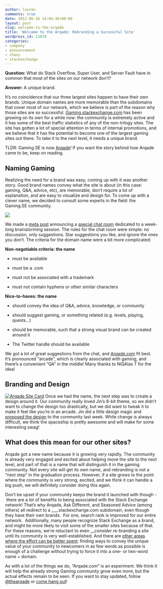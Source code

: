 ```yaml
---
author: lauren
comments: true
date: 2012-06-26 14:04:36+00:00
layout: post
slug: welcome-to-the-arqade
title: 'Welcome to the Arqade: Rebranding a Successful Site'
wordpress_id: 11878
categories:
- company
- announcement
- chaos
- stackexchange
---
```


**Question:** What do Stack Overflow, Super User, and Server Fault have in common that most of the sites on our network don’t?

**Answer:** A unique brand.

It’s no coincidence that our three largest sites happen to have their own brands. Unique domain names are more memorable than the subdomains that cover most of our network, which we believe is part of the reason why those sites are so successful. [Gaming.stackexchange.com](http://gaming.stackexchange.com) has been growing on its own for a while now: the community is extremely active and it has some of the best traffic statistics of any of the non-trilogy sites. The site has gotten a lot of special attention in terms of internal promotions, and we believe that it has the potential to become one of the largest gaming sites out there. To take it to the next level, it needs a unique brand.

TLDR: Gaming.SE is now [Arqade](http://arqade.com/)! If you want the story behind how Arqade came to be, keep on reading.




## Naming Gaming




Realizing the need for a brand was easy, coming up with it was another story. Good brand names convey what the site is about (in this case: gaming, Q&A, advice, etc), are memorable, don’t require a lot of explanation, and are easy to visualize and design for. To come up with a clever name, we decided to consult some experts in the field: the Gaming.SE community.





![](/blog/images/2012-06-26-welcome-to-the-arqade/arqade-blue-300x256.png)


We made a [meta post](http://meta.arqade.com/q/4589/16718) announcing a [special chat room](http://chat.stackexchange.com/rooms/info/3237/naming-for-gaming?tab=general) dedicated to a week-long brainstorming session. The rules for the chat room were simple: no discussion, only suggestions. Star suggestions you like, and ignore the ones you don’t. The criteria for the domain name were a bit more complicated:













**Non-negotiable criteria: the name**





	
  * must be available

	
  * must be a .com

	
  * must not be associated with a trademark

	
  * must not contain hyphens or other similar characters




**Nice-to-haves: the name**






	
  * should convey the idea of Q&A, advice, knowledge, or community

	
  * should suggest gaming, or something related (e.g. levels, playing, quests...)

	
  * should be memorable, such that a strong visual brand can be created around it

	
  * The Twitter handle should be available


We got a lot of great suggestions from the chat, and [Arqade.com](http://arqade.com) fit best. It’s pronounced “arcade”, which is clearly associated with gaming, and there’s a convenient “QA” in the middle! Many thanks to NiQAlas T for the idea!











## Branding and Design


[![Arqade Site Card](/blog/images/2012-06-26-welcome-to-the-arqade/sitecard1-300x193.png)](http://blog.stackoverflow.com/2012/06/welcome-to-the-arqade/sitecard-2/)
Once we had the name, the next step was to create a design around it. Our community really loved Jin’s 8-bit theme, so we didn’t want to change the design too drastically, but we did want to tweak it to make it feel like you’re in an arcade. Jin did a little design magic and [proposed the design](http://meta.gaming.stackexchange.com/q/4821/16718) to the community last week. While change is always difficult, we think the spaceship is pretty awesome and will make for some interesting swag!









## 





## What does this mean for our other sites?


Arqade got a new name because it is growing very rapidly. The community is already very engaged and excited about helping move the site to the next level, and part of that is a name that will distinguish it in the gaming community. Not every site will get its own name, and rebranding is not a “next step” in the graduation process. However, if a site grows to the point where the community is very strong, excited, and we think it can handle a big push, we will definitely consider doing this again.

Don’t be upset if your community keeps the brand it launched with though -  there are a lot of benefits to being associated with the Stack Exchange network! That’s why Arqade, Ask Different, and Seasoned Advice (among others) all redirect to a ___.stackexchange.com subdomain, even though they have their own brands.  For one, search rank is improved for our entire network.  Additionally, many people recognize Stack Exchange as a brand, and might be more likely to visit some of the smaller sites because of that. For these reasons, we're reluctant to even ___consider_ re-branding a site until its community is very well-established. And there are [other areas where the effort can be better spent](http://blog.stackoverflow.com/2010/10/stack-exchange-naming-for-dummies/): finding ways to convey the unique value of your community to newcomers in as few words as possible is enough of a challenge without trying to force it into a one- or two-word name + domain.

As with a lot of the things we do, “Arqade.com” is an experiment. We think it will help the already strong Gaming community grow even more, but the actual effects remain to be seen. If you want to stay updated, follow [@thearqade](https://twitter.com/#!/thearqade) or [come hang out](http://arqade.com/)!





